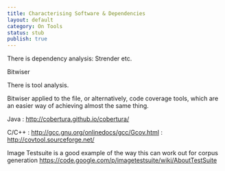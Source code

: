 ```yaml
---
title: Characterising Software & Dependencies
layout: default
category: On Tools
status: stub
publish: true
---
```


There is dependency analysis: Strender etc.

Bitwiser

There is tool analysis.

Bitwiser applied to the file, or alternatively, code coverage tools, which are an easier way of achieving almost the same thing.

Java
: <http://cobertura.github.io/cobertura/>

C/C++
: <http://gcc.gnu.org/onlinedocs/gcc/Gcov.html>
: <http://covtool.sourceforge.net/>

Image Testsuite is a good example of the way this can work out for corpus generation <https://code.google.com/p/imagetestsuite/wiki/AboutTestSuite>
